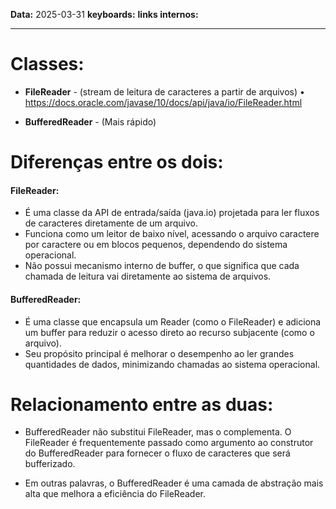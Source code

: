 
**Data:** 2025-03-31
**keyboards:** 
**links internos:** 
___

# Classes:

- **FileReader** - (stream de leitura de caracteres a partir de arquivos)
	• https://docs.oracle.com/javase/10/docs/api/java/io/FileReader.html

- **BufferedReader** - (Mais rápido)

# Diferenças entre os dois:


#### **FileReader**:

- É uma classe da API de entrada/saída (java.io) projetada para ler fluxos de caracteres diretamente de um arquivo.
- Funciona como um leitor de baixo nível, acessando o arquivo caractere por caractere ou em blocos pequenos, dependendo do sistema operacional.
- Não possui mecanismo interno de buffer, o que significa que cada chamada de leitura vai diretamente ao sistema de arquivos.


#### **BufferedReader**:

- É uma classe que encapsula um Reader (como o FileReader) e adiciona um buffer para reduzir o acesso direto ao recurso subjacente (como o arquivo).
- Seu propósito principal é melhorar o desempenho ao ler grandes quantidades de dados, minimizando chamadas ao sistema operacional.


# Relacionamento entre as duas:

- BufferedReader não substitui FileReader, mas o complementa. O FileReader é frequentemente passado como argumento ao construtor do BufferedReader para fornecer o fluxo de caracteres que será bufferizado.

- Em outras palavras, o BufferedReader é uma camada de abstração mais alta que melhora a eficiência do FileReader.
